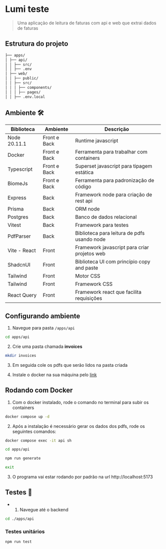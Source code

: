 # Lumi teste
> Uma aplicação de leitura de faturas com api e web que extrai dados de faturas

## Estrutura do projeto
```bash
├── apps/
│ ├── api/
│ │ ├── src/
│ │ ├── .env
│ ├── web/
│ │ ├── public/
│ │ ├── src/
│ │ │ ├── components/
│ │ │ ├── pages/
│ │ ├── .env.local
```

## Ambiente 🛠️
| Biblioteca  | Ambiente | Descrição |
| ------------- | ------------- | ------------- |
| Node 20.11.1 | Front e Back | Runtime javascript |
| Docker | Front e Back | Ferramenta para trabalhar com containers |
| Typescript | Front e Back | Superset javascript para tipagem estática |
| BiomeJs | Front e Back | Ferramenta para padronização de código |
| Express | Back | Framework node para criação de rest api |
| Prisma | Back | ORM node |
| Postgres | Back | Banco de dados relacional |
| Vitest | Back | Framework para testes |
| PdfParser | Back | Biblioteca para leitura de pdfs usando node |
| Vite - React | Front | Framework javascript para criar projetos web |
| ShadcnUI | Front | Biblioteca UI com princípio copy and paste |
| Tailwind | Front | Motor CSS |
| Tailwind | Front | Framework CSS |
| React Query | Front | Framework react que facilita requisições |

## Configurando ambiente
1. Navegue para pasta <code>/apps/api</code>
```bash
cd apps/api
```

2. Crie uma pasta chamada <b>invoices</b>
```bash
mkdir invoices
```

3. Em seguida cole os pdfs que serão lidos na pasta criada

4. Instale o docker na sua máquina pelo [link](https://docs.docker.com/get-docker/)

## Rodando com Docker

1. Com o docker instalado, rode o comando no terminal para subir os containers
```bash
docker compose up -d
```

2. Após a instalação é necessário gerar os dados dos pdfs, rode os seguintes comandos:
```bash
docker compose exec -it api sh

cd apps/api

npm run generate

exit
```

3. O programa vai estar rodando por padrão na url http://localhost:5173


## Testes 🧪
- 1. Navegue até o backend
```bash
cd ./apps/api
```

### Testes unitários
```bash
npm run test
```